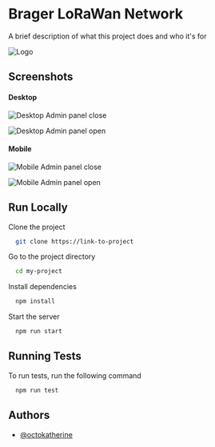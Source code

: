 # Brager LoRaWan Network

A brief description of what this project does and who it's for


![Logo](https://dev-to-uploads.s3.amazonaws.com/uploads/articles/th5xamgrr6se0x5ro4g6.png)


## Screenshots

#### Desktop
![Desktop Admin panel close](./img/desktopAdminClose)

![Desktop Admin panel open](https://media.discordapp.net/attachments/1221738952894054420/1221739032313069579/Opera_Zrzut_ekranu_2024-03-25_093138_localhost.png?ex=6613ac24&is=66013724&hm=8291491ea00f43e3a18768facc379233db6ffd593ed19a3dab1a0b2e8fdcca68&=&format=webp&quality=lossless&width=810&height=411)

#### Mobile
![Mobile Admin panel close](https://media.discordapp.net/attachments/1221738952894054420/1221739032958996520/Opera_Zrzut_ekranu_2024-03-25_093309_localhost.png?ex=6613ac24&is=66013724&hm=ed630e71df4e7d710809737acf790f661284b2951afdf26aa889372d1c8a3f30&=&format=webp&quality=lossless)

![Mobile Admin panel open](https://media.discordapp.net/attachments/1221738952894054420/1221739031935586374/Opera_Zrzut_ekranu_2024-03-25_093335_localhost.png?ex=6613ac24&is=66013724&hm=91d7c02baefca8a1e49863d468df412bf0435bcc15873d2ea3a4559d355f3c0e&=&format=webp&quality=lossless)
## Run Locally

Clone the project

```bash
  git clone https://link-to-project
```

Go to the project directory

```bash
  cd my-project
```

Install dependencies

```bash
  npm install
```

Start the server

```bash
  npm run start
```


## Running Tests

To run tests, run the following command

```bash
  npm run test
```


## Authors

- [@octokatherine](https://www.github.com/octokatherine)

